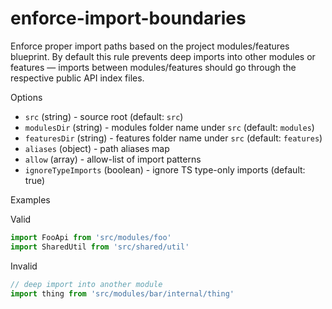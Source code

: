 # enforce-import-boundaries

Enforce proper import paths based on the project modules/features blueprint. By default this rule prevents deep imports into other modules or features — imports between modules/features should go through the respective public API index files.

Options

- `src` (string) - source root (default: `src`)
- `modulesDir` (string) - modules folder name under `src` (default: `modules`)
- `featuresDir` (string) - features folder name under `src` (default: `features`)
- `aliases` (object) - path aliases map
- `allow` (array) - allow-list of import patterns
- `ignoreTypeImports` (boolean) - ignore TS type-only imports (default: true)

Examples

Valid

```js
import FooApi from 'src/modules/foo'
import SharedUtil from 'src/shared/util'
```

Invalid

```js
// deep import into another module
import thing from 'src/modules/bar/internal/thing'
```
